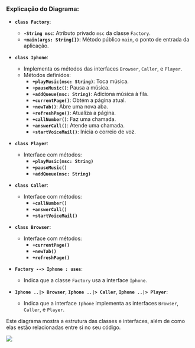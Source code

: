 
### Explicação do Diagrama:

- **`class Factory`**:
  - **`-String msc`**: Atributo privado `msc` da classe `Factory`.
  - **`+main(args: String[])`**: Método público `main`, o ponto de entrada da aplicação.

- **`class Iphone`**:
  - Implementa os métodos das interfaces `Browser`, `Caller`, e `Player`.
  - Métodos definidos:
    - **`+playMusic(msc: String)`**: Toca música.
    - **`+pauseMusic()`**: Pausa a música.
    - **`+addQueue(msc: String)`**: Adiciona música à fila.
    - **`+currentPage()`**: Obtém a página atual.
    - **`+newTab()`**: Abre uma nova aba.
    - **`+refreshPage()`**: Atualiza a página.
    - **`+callNumber()`**: Faz uma chamada.
    - **`+answerCall()`**: Atende uma chamada.
    - **`+startVoiceMail()`**: Inicia o correio de voz.

- **`class Player`**:
  - Interface com métodos:
    - **`+playMusic(msc: String)`**
    - **`+pauseMusic()`**
    - **`+addQueue(msc: String)`**

- **`class Caller`**:
  - Interface com métodos:
    - **`+callNumber()`**
    - **`+answerCall()`**
    - **`+startVoiceMail()`**

- **`class Browser`**:
  - Interface com métodos:
    - **`+currentPage()`**
    - **`+newTab()`**
    - **`+refreshPage()`**

- **`Factory --> Iphone : uses`**:
  - Indica que a classe `Factory` usa a interface `Iphone`.

- **`Iphone ..|> Browser`**, **`Iphone ..|> Caller`**, **`Iphone ..|> Player`**:
  - Indica que a interface `Iphone` implementa as interfaces `Browser`, `Caller`, e `Player`.

Este diagrama mostra a estrutura das classes e interfaces, além de como elas estão relacionadas entre si no seu código.

[![](https://mermaid.ink/img/pako:eNptkk1vgkAQhv8KmVObIpECKnvw0DZNerCxsemh4TLCCKSwa_Yj1lr_e1cRg9hNCOwz77zDzs4OUpERMEgrVOqpxFxinXDHriNxnjHVQm6dXQMPa7DQsuS5U6u0gfuEd1Ne1oXg1Gb0gvMKtyS7dndri2ZGlemNdWRO437bFaBR1Ci6GLPszZChf9J6RR-xqnpFU4teTb0keenJ1YbkQX-BlUapP0SZ0gzLc6hX5UGKjeqXMVIS13PM6cKQ0-YdlxdI0kqSKrrSc4H2FgaDadte5timqCZ8Qp73O23_4jrQNOGaNzcCLtQkaywzOwzHEySgC6opAWY_M5RfCSR8b3VotFhseQpMS0MuSGHyAtgKK2V3Zp2hptMknSllpT3A7DRrh5cLa-SfQtStjd0C28E3MD-KPH_oT8bx2A-C-1EUuLAFFgy9aBQGcRgHURxO_HDvws_RYOhNojAeh2M_nthn5Ef7P90Z2mA?type=png)](https://mermaid.live/edit#pako:eNptkk1vgkAQhv8KmVObIpECKnvw0DZNerCxsemh4TLCCKSwa_Yj1lr_e1cRg9hNCOwz77zDzs4OUpERMEgrVOqpxFxinXDHriNxnjHVQm6dXQMPa7DQsuS5U6u0gfuEd1Ne1oXg1Gb0gvMKtyS7dndri2ZGlemNdWRO437bFaBR1Ci6GLPszZChf9J6RR-xqnpFU4teTb0keenJ1YbkQX-BlUapP0SZ0gzLc6hX5UGKjeqXMVIS13PM6cKQ0-YdlxdI0kqSKrrSc4H2FgaDadte5timqCZ8Qp73O23_4jrQNOGaNzcCLtQkaywzOwzHEySgC6opAWY_M5RfCSR8b3VotFhseQpMS0MuSGHyAtgKK2V3Zp2hptMknSllpT3A7DRrh5cLa-SfQtStjd0C28E3MD-KPH_oT8bx2A-C-1EUuLAFFgy9aBQGcRgHURxO_HDvws_RYOhNojAeh2M_nthn5Ef7P90Z2mA)